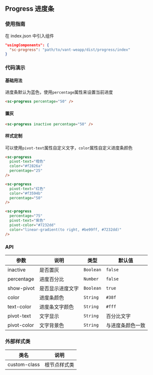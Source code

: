 ## Progress 进度条

### 使用指南
在 index.json 中引入组件
```json
"usingComponents": {
  "sc-progress": "path/to/vant-weapp/dist/progress/index"
}
```

### 代码演示

#### 基础用法

进度条默认为蓝色，使用`percentage`属性来设置当前进度

```html
<sc-progress percentage="50" />
```


#### 置灰

```html
<sc-progress inactive percentage="50" />
```

#### 样式定制

可以使用`pivot-text`属性自定义文字，`color`属性自定义进度条颜色

```html
<sc-progress
  pivot-text="橙色"
  color="#f2826a"
  percentage="25"
/>

<sc-progress
  pivot-text="红色"
  color="#f3594b"
  percentage="50"
/>

<sc-progress
  percentage="75"
  pivot-text="紫色"
  pivot-color="#7232dd"
  color="linear-gradient(to right, #be99ff, #7232dd)"
/>
```

### API

| 参数 | 说明 | 类型 | 默认值 |
|------|------|------|-------|
| inactive | 是否置灰 | `Boolean` | `false` |
| percentage | 进度百分比 | `Number` | `false` |
| show-pivot | 是否显示进度文字 | `Boolean` | `true` |
| color | 进度条颜色 | `String` | `#38f` |
| text-color | 进度条文字颜色 | `String` | `#fff` |
| pivot-text | 文字显示 | `String` | 百分比文字 |
| pivot-color | 文字背景色 | `String` | 与进度条颜色一致 |

### 外部样式类

| 类名 | 说明 |
|------|------|
| custom-class | 根节点样式类 |
